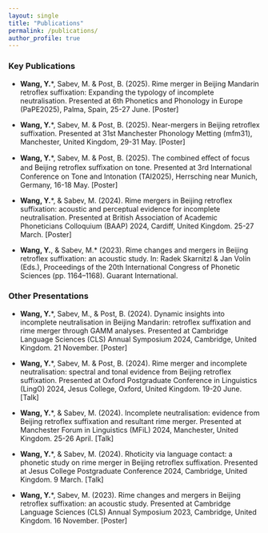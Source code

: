 ```yaml
---
layout: single
title: "Publications"
permalink: /publications/
author_profile: true
---
```


### Key Publications

- **Wang, Y.***, Sabev, M. & Post, B. (2025). Rime merger in Beijing Mandarin retroflex suffixation: Expanding the typology of incomplete neutralisation. Presented at 6th Phonetics and Phonology in Europe (PaPE2025), Palma, Spain, 25-27 June. [Poster]
  
- **Wang, Y.***, Sabev, M. & Post, B. (2025). Near-mergers in Beijing retroflex suffixation. Presented at 31st Manchester Phonology Metting (mfm31), Manchester, United Kingdom, 29-31 May. [Poster]
  
- **Wang, Y.***, Sabev, M. & Post, B. (2025). The combined eﬀect of focus and Beijing retroflex suﬃxation on tone. Presented at 3rd International Conference on Tone and Intonation (TAI2025), Herrsching near Munich, Germany, 16-18 May. [Poster]
  
- **Wang, Y.***, & Sabev, M. (2024). Rime mergers in Beijing retroflex suffixation: acoustic and perceptual evidence for incomplete neutralisation. Presented at British Association of Academic Phoneticians Colloquium (BAAP) 2024, Cardiff, United Kingdom. 25-27 March. [Poster]
  
- **Wang, Y.**, & Sabev, M.* (2023). Rime changes and mergers in Beijing retroflex suffixation: an acoustic study. In: Radek Skarnitzl & Jan Volín (Eds.), Proceedings of the 20th International Congress of Phonetic Sciences (pp. 1164–1168). Guarant International.
  

### Other Presentations

- **Wang, Y.***, Sabev, M., & Post, B. (2024). Dynamic insights into incomplete neutralisation in Beijing Mandarin:  retroflex suffixation and rime merger through GAMM analyses. Presented at Cambridge Language Sciences (CLS) Annual Symposium 2024, Cambridge, United Kingdom. 21 November. [Poster]

- **Wang, Y.***, Sabev, M. & Post, B. (2024). Rime merger and incomplete neutralisation: spectral and tonal evidence from Beijing retroflex suffixation. Presented at Oxford Postgraduate Conference in Linguistics (LingO) 2024, Jesus College, Oxford, United Kingdom. 19-20 June. [Talk]

- **Wang, Y.***, & Sabev, M. (2024). Incomplete neutralisation: evidence from Beijing retroflex suffixation and resultant rime merger. Presented at Manchester Forum in Linguistics (MFiL) 2024, Manchester, United Kingdom. 25-26 April. [Talk]
  
- **Wang, Y.***, & Sabev, M. (2024). Rhoticity via language contact: a phonetic study on rime merger in Beijing retroflex suffixation. Presented at Jesus College Postgraduate Conference 2024, Cambridge, United Kingdom. 9 March. [Talk]

- **Wang, Y.***, Sabev, M. (2023). Rime changes and mergers in Beijing retroflex suffixation: an acoustic study. Presented at Cambridge Language Sciences (CLS) Annual Symposium 2023, Cambridge, United Kingdom. 16 November. [Poster]

